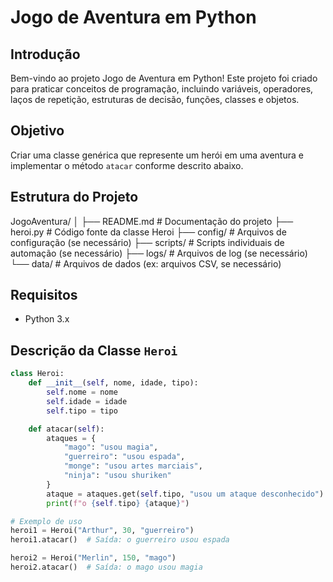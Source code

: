 # Jogo de Aventura em Python

## Introdução
Bem-vindo ao projeto Jogo de Aventura em Python! Este projeto foi criado para praticar conceitos de programação, incluindo variáveis, operadores, laços de repetição, estruturas de decisão, funções, classes e objetos.

## Objetivo
Criar uma classe genérica que represente um herói em uma aventura e implementar o método `atacar` conforme descrito abaixo.

## Estrutura do Projeto
JogoAventura/
│
├── README.md          # Documentação do projeto
├── heroi.py           # Código fonte da classe Heroi
├── config/            # Arquivos de configuração (se necessário)
├── scripts/           # Scripts individuais de automação (se necessário)
├── logs/              # Arquivos de log (se necessário)
└── data/              # Arquivos de dados (ex: arquivos CSV, se necessário)


## Requisitos
- Python 3.x

## Descrição da Classe `Heroi`

```python
class Heroi:
    def __init__(self, nome, idade, tipo):
        self.nome = nome
        self.idade = idade
        self.tipo = tipo

    def atacar(self):
        ataques = {
            "mago": "usou magia",
            "guerreiro": "usou espada",
            "monge": "usou artes marciais",
            "ninja": "usou shuriken"
        }
        ataque = ataques.get(self.tipo, "usou um ataque desconhecido")
        print(f"o {self.tipo} {ataque}")

# Exemplo de uso
heroi1 = Heroi("Arthur", 30, "guerreiro")
heroi1.atacar()  # Saída: o guerreiro usou espada

heroi2 = Heroi("Merlin", 150, "mago")
heroi2.atacar()  # Saída: o mago usou magia
